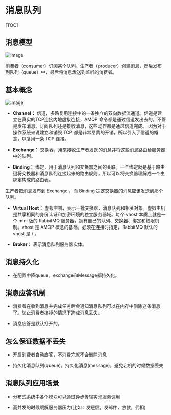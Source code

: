 # 消息队列

[TOC]
## 消息模型

![image](https://upload-images.jianshu.io/upload_images/5015984-066ff248d5ff8eed.png?imageMogr2/auto-orient/strip%7CimageView2/2/w/401)

消费者（consumer）订阅某个队列。生产者（producer）创建消息，然后发布到队列（queue）中，最后将消息发送到监听的消费者。

## 基本概念


![image](https://upload-images.jianshu.io/upload_images/5015984-367dd717d89ae5db.png?imageMogr2/auto-orient/strip%7CimageView2/2/w/554)

- **Channel：** 信道，多路复用连接中的一条独立的双向数据流通道。信道是建立在真实的TCP连接内地虚拟连接，AMQP 命令都是通过信道发出去的，不管是发布消息、订阅队列还是接收消息，这些动作都是通过信道完成。
因为对于操作系统来说建立和销毁 TCP 都是非常昂贵的开销，所以引入了信道的概念，以复用一条 TCP 连接。

- **Exchange：** 交换器，用来接收生产者发送的消息并将这些消息路由给服务器中的队列。

- **Binding：** 绑定，用于消息队列和交换器之间的关联。一个绑定就是基于路由键将交换器和消息队列连接起来的路由规则，所以可以将交换器理解成一个由绑定构成的路由表。

生产者把消息发布到 Exchange ，而 Binding 决定交换器的消息应该发送到那个队列。

- **Virtual Host：** 虚拟主机，表示一批交换器、消息队列和相关对象。虚拟主机是共享相同的身份认证和加密环境的独立服务器域。每个 vhost 本质上就是一个 mini 版的 RabbitMQ 服务器，拥有自己的队列、交换器、绑定和权限机制。vhost 是 AMQP 概念的基础，必须在连接时指定，RabbitMQ 默认的 vhost 是 / 。

- **Broker：** 表示消息队列服务器实体。


## 消息持久化

- 在配置中降queue，exchange和Message都持久化。


## 消息应答机制

- 消费者在收到消息并完成任务后会通知消息队列可以在内存中删除这条消息了。防止消费者挂掉的情况下造成消息丢失。

- 消息应答是默认打开的。
       
## 怎么保证数据不丢失

- 开启消费者自动应答，不消费完就不会删除消息

- 持久化消息队列(queue)，持久化消息(message)，避免宕机的时候数据丢失

## 消息队列应用场景

- 分布式系统中各个模块可以通过异步传输实现服务调用

- 高并发的时候缓解服务器压力(比如：发短信，发邮件，放款，代扣) 


